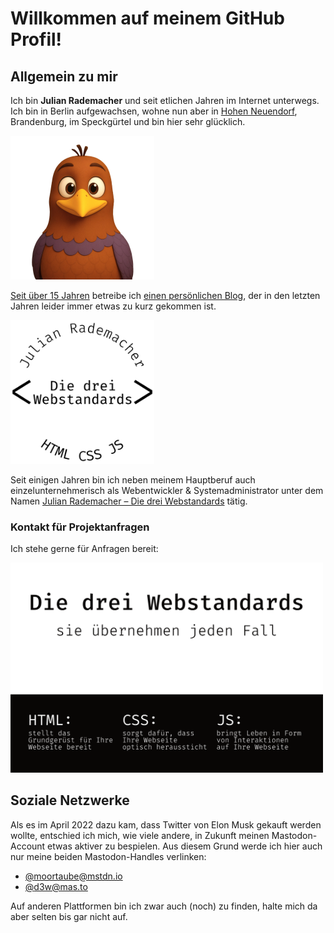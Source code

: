 # Willkommen auf meinem GitHub Profil!


## Allgemein zu mir

Ich bin **Julian Rademacher** und seit etlichen Jahren im Internet unterwegs.  
Ich bin in Berlin aufgewachsen, wohne nun aber in [Hohen Neuendorf][HN],
 Brandenburg, im Speckgürtel und bin hier sehr glücklich.

[<img src="./assets/moortaube.jpg" style="width:230px;max-width:100%;" />][blog]

[Seit über 15 Jahren][ersterPost] betreibe ich [einen persönlichen Blog][blog],
 der in den letzten Jahren leider immer etwas zu kurz gekommen ist.

[<img src="./assets/d3w.png" style="width:230px;max-width:100%;" />][D3W]

Seit einigen Jahren bin ich neben meinem Hauptberuf auch einzelunternehmerisch
 als Webentwickler & Systemadministrator unter dem Namen
 [Julian Rademacher – Die drei Webstandards][D3W] tätig.


### Kontakt für Projektanfragen

Ich stehe gerne für Anfragen bereit:

[<img src="./assets/visitenkarte.png" style="width:500px;max-width:100%;" />][c]


## Soziale Netzwerke

Als es im April 2022 dazu kam, dass Twitter von Elon Musk gekauft werden wollte,
 entschied ich mich, wie viele andere, in Zukunft meinen Mastodon-Account etwas
 aktiver zu bespielen. Aus diesem Grund werde ich hier auch nur meine beiden
 Mastodon-Handles verlinken:

- [@moortaube@mstdn.io]
- [@d3w@mas.to]

Auf anderen Plattformen bin ich zwar auch (noch) zu finden, halte mich da aber
 selten bis gar nicht auf.


[HN]: https://hohen-neuendorf.de/

[blog]: https://blog.moortaube.de/
[ersterPost]: https://blog.moortaube.de/razorcms-1-blogeintrag-moortaubes-blog

[D3W]: https://d3w.dev/
[c]: https://d3w.dev/c/

[@moortaube@mstdn.io]: https://mstdn.io/@moortaube
[@d3w@mas.to]: https://mas.to/@d3w
